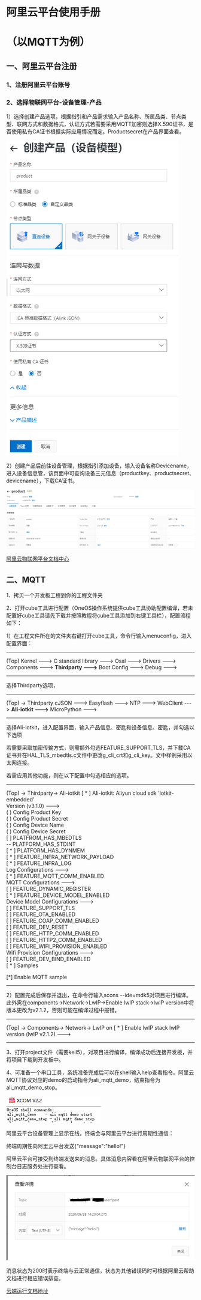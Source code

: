 # 阿里云平台使用手册

# （以MQTT为例）



## 一、阿里云平台注册

### 1、注册阿里云平台账号

### 2、选择物联网平台-设备管理-产品

1）选择创建产品选项，根据指引和产品需求输入产品名称、所属品类、节点类型、联网方式和数据格式，认证方式若需要采用MQTT加密则选择X.590证书，是否使用私有CA证书根据实际应用情况而定。Productsecret在产品界面查看。

![figure02](figures/figure02.png)

2）创建产品后前往设备管理，根据指引添加设备，输入设备名称Devicename，进入设备信息管，该页面中可查询设备三元信息（productkey、productsecret、devicename），下载CA证书。



 ![figure03](figures/figure03.png)

[阿里云物联网平台文档中心](https://help.aliyun.com/product/30520.html?spm=a2c4g.750001.list.270.faf87b13Oji55Z)

## 二、MQTT

1、拷贝一个开发板工程到你的工程文件夹

 

2、打开cube工具进行配置（OneOS操作系统提供cube工具协助配置编译，若未配置好cube工具请先下载并按照教程将cube工具添加到右键工具栏），配置流程如下：

1）在工程文件所在的文件夹右键打开cube工具，命令行输入menuconfig，进入配置界面：

---------------------------------------------------------------------------------------------------------------------------------------

 (Top)
    Kernel  --->
    C standard library  --->
    Osal  --->
    Drivers  --->
    Components  --->
    **Thirdparty  --->**
    Boot Config  --->
    Debug  --->

---------------------------------------------------------------------------------------------------------------------------------------

选择Thirdparty选项，

---------------------------------------------------------------------------------------------------------------------------------------

(Top) → Thirdparty
    cJSON  --->
    Easyflash  --->
    NTP  --->
    WebClient  --->
    **Ali-iotkit  --->**
    MicroPython  --->

---------------------------------------------------------------------------------------------------------------------------------------

选择Ali-iotkit，进入配置界面，输入产品信息、密匙和设备信息、密匙，并勾选以下选项



若需要采取加密传输方式，则需额外勾选FEATURE_SUPPORT_TLS，并下载CA证书并在HAL_TLS_mbedtls.c文件中更改g_cli_crt和g_cli_key。文中样例采用以太网连接。

若需应用其他功能，则在以下配置中勾选相应的选项。

---------------------------------------------------------------------------------------------------------------------------------------

 (Top) → Thirdparty→ Ali-iotkit                                                                                                                                                                                                                                                                                                                                                           [ * ] Ali-iotkit: Aliyun cloud sdk 'iotkit-embedded'                                                                                                                                                                                     
        Version (v3.1.0)  --->                                                                                                                                                                                                                                
( ) Config Product Key                                                                                                                                                                                                                                     
( ) Config Product Secret                                                                                                                                                                                                                                 
( ) Config Device Name                                                                                                                                                                                                                                   
( ) Config Device Secret                                                                                                                                                                                                                                   
[ ]     PLATFROM_HAS_MBEDTLS                                                                                                                                                                                                                    
--     PLATFORM_HAS_STDINT                                                                                                                                                                                                                         
[ * ]     PLATFORM_HAS_DYNMEM                                                                                                                                                                                                                 
[ * ]     FEATURE_INFRA_NETWORK_PAYLOAD                                                                                                                                                                                             
[ * ]     FEATURE_INFRA_LOG                                                                                                                                                                                                                           
            Log Configurations  --->                                                                                                                                                                                                                       
[ * ]   FEATURE_MQTT_COMM_ENABLED                                                                                                                                                                                                      
            MQTT Configurations  --->                                                                                                                                                                                                                   
[ ]     FEATURE_DYNAMIC_REGISTER                                                                                                                                                                                                              
[ * ]     FEATURE_DEVICE_MODEL_ENABLED                                                                                                                                                                                                 
            Device Model Configurations  --->                                                                                                                                                                                                     
[ ]     FEATURE_SUPPORT_TLS                                                                                                                                                                                                                          
[ ]     FEATURE_OTA_ENABLED                                                                                                                                                                                                                        
[ ]     FEATURE_COAP_COMM_ENABLED                                                                                                                                                                                                        
[ ]     FEATURE_DEV_RESET                                                                                                                                                                                                                               
[ ]     FEATURE_HTTP_COMM_ENABLED                                                                                                                                                                                                        
[ ]     FEATURE_HTTP2_COMM_ENABLED                                                                                                                                                                                                      
[ ]     FEATURE_WIFI_PROVISION_ENABLED                                                                                                                                                                                                  
        Wifi Provision Configurations  --->                                                                                                                                                                                                         
[ ]     FEATURE_DEV_BIND_ENABLED                                                                                                                                                                                                              
[ * ]     Samples                                                                                                 

[*]         Enable MQTT sample   


---------------------------------------------------------------------------------------------------------------------------------------

2）配置完成后保存并退出，在命令行输入scons --ide=mdk5对项目进行编译。此外需在components->Network->LwIP->Enable lwIP stack->lwIP version中将版本更改为v2.1.2，否则可能在编译过程中报错。

---------------------------------------------------------------------------------------------------------------------------------------

(Top) → Components→ Network→ LwIP                                  on
[ * ] Enable lwIP stack
        lwIP version (lwIP v2.1.2)  --->

---------------------------------------------------------------------------------------------------------------------------------------

3、打开project文件（需要keil5），对项目进行编译，编译成功后连接开发板，并将项目下载到开发板中。

 

4、可准备一个串口工具，系统准备完成后可以在shell输入help查看指令。阿里云MQTT协议对应的demo的启动指令为ali_mqtt_demo，结束指令为ali_mqtt_demo_stop。

![figure04](figures/figure04.png)

  阿里云平台设备管理上显示在线，终端会与阿里云平台进行周期性通信：

终端周期性向阿里云平台发送{"message":"hello!"}

阿里云平台可接受到终端发送来的消息。具体消息内容看在阿里云物联网平台的控制台日志服务处进行查看。

 ![figure05](figures/figure05.png)

消息状态为200时表示终端与云正常通信，状态为其他错误码时可根据阿里云帮助文档进行相应错误排查。

[云端运行文档地址](https://help.aliyun.com/document_detail/44542.html?spm=5176.11485173.0.dexternal.2fc459afOtleGp)


